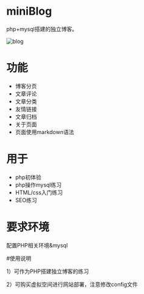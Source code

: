 # miniBlog
php+mysql搭建的独立博客。

![blog][1]

# 功能

* 博客分页
* 文章评论
* 文章分类
* 友情链接
* 文章归档
* 关于页面
* 页面使用markdown语法

# 用于

* php初体验
* php操作mysql练习
* HTML/css入门练习
* SEO练习

# 要求环境

配置PHP相关环境&mysql

#使用说明

1）可作为PHP搭建独立博客的练习

2）可购买虚拟空间进行网站部署，注意修改config文件

[1]: http://image17-c.poco.cn/mypoco/myphoto/20150509/10/5637852220150509105051019.gif?1024x478_110
